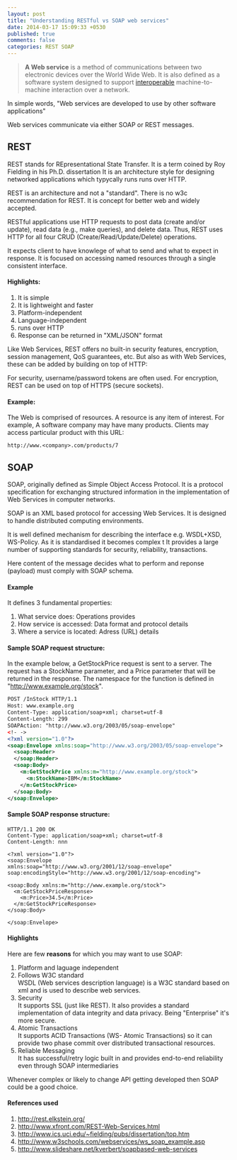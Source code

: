 ```yaml
---
layout: post
title: "Understanding RESTful vs SOAP web services"
date: 2014-03-17 15:09:33 +0530
published: true
comments: false
categories: REST SOAP
---
```

> **A Web service** is a method of communications between two electronic devices over the World Wide Web.
> It is also defined as a software system designed to support [interoperable](http://en.wikipedia.org/wiki/Interoperability) machine-to-machine interaction over a network. 

In simple words, "Web services are developed to use by other software applications"

Web services communicate via either SOAP or REST messages.

## REST
REST stands for REpresentational State Transfer. It is a term coined by Roy Fielding in his Ph.D. dissertation 
It is an architecture style for designing networked applications which typycally runs runs over HTTP.

REST is an architecture and not a "standard". There is no w3c recommendation for REST. It is concept for better web and widely accepted.

RESTful applications use HTTP requests to post data (create and/or update), read data (e.g., make queries), and delete data. Thus, REST uses HTTP for all four CRUD (Create/Read/Update/Delete) operations.

It expects client to have knowlege of what to send and what to expect in response. It is focused on accessing named resources through a single consistent interface.

#### Highlights:

1. It is simple 
2. It is lightweight and faster 
3. Platform-independent 
4. Language-independent 
5. runs over HTTP 
6. Response can be returned in "XML/JSON" format

<!--more-->
Like Web Services, REST offers no built-in security features, encryption, session management, QoS guarantees, etc. But also as with Web Services, these can be added by building on top of HTTP:

For security, username/password tokens are often used.
For encryption, REST can be used on top of HTTPS (secure sockets).

#### Example:
The Web is comprised of resources. A resource is any item of interest. For example, A software company may have many products. Clients may access particular product with this URL:

```
http://www.<company>.com/products/7
```

## SOAP
SOAP, originally defined as Simple Object Access Protocol. It is a protocol specification for exchanging structured information in the implementation of Web Services in computer networks.

SOAP is an XML based protocol for accessing Web Services. 
It is designed to handle distributed computing environments.

It is well defined mechanism for describing the interface e.g. WSDL+XSD, WS-Policy. As it is standardised it becomes complex t
It provides a large number of supporting standards for security, reliability, transactions.

Here content of the message decides what to perform and reponse (payload) must comply with SOAP schema.

#### Example

It defines 3 fundamental properties:

1. What service does: Operations provides
2. How service is accessed: Data format and protocol details
3. Where a service is located: Adress (URL) details

#### Sample SOAP request structure:
In the example below, a GetStockPrice request is sent to a server. The request has a StockName parameter, and a Price parameter that will be returned in the response. The namespace for the function is defined in "http://www.example.org/stock".

```xml
POST /InStock HTTP/1.1
Host: www.example.org
Content-Type: application/soap+xml; charset=utf-8
Content-Length: 299
SOAPAction: "http://www.w3.org/2003/05/soap-envelope"
<!- ->
<?xml version="1.0"?>
<soap:Envelope xmlns:soap="http://www.w3.org/2003/05/soap-envelope">
  <soap:Header>
  </soap:Header>
  <soap:Body>
    <m:GetStockPrice xmlns:m="http://www.example.org/stock">
      <m:StockName>IBM</m:StockName>
    </m:GetStockPrice>
  </soap:Body>
</soap:Envelope>
```

#### Sample SOAP response structure:

```
HTTP/1.1 200 OK
Content-Type: application/soap+xml; charset=utf-8
Content-Length: nnn

<?xml version="1.0"?>
<soap:Envelope
xmlns:soap="http://www.w3.org/2001/12/soap-envelope"
soap:encodingStyle="http://www.w3.org/2001/12/soap-encoding">

<soap:Body xmlns:m="http://www.example.org/stock">
  <m:GetStockPriceResponse>
    <m:Price>34.5</m:Price>
  </m:GetStockPriceResponse>
</soap:Body>

</soap:Envelope>
```

#### Highlights 
Here are few **reasons** for which you may want to use SOAP: 

1. Platform and laguage independent  
2. Follows W3C standard  
WSDL (Web services description language) is a W3C standard based on xml and is used to describe web services.
3. Security  
It supports SSL (just like REST). It also provides a standard implementation of data integrity and data privacy. Being "Enterprise" it's more secure.  
4. Atomic Transactions  
It supports ACID Transactions (WS- Atomic Transactions) so it can provide two phase commit over distributed transactional resources.  
5. Reliable Messaging   
It has successful/retry logic built in and provides end-to-end reliability even through SOAP intermediaries 

Whenever complex or likely to change API getting developed then SOAP could be a good choice.

#### References used
1. http://rest.elkstein.org/
2. http://www.xfront.com/REST-Web-Services.html
3. http://www.ics.uci.edu/~fielding/pubs/dissertation/top.htm
4. http://www.w3schools.com/webservices/ws_soap_example.asp
5. http://www.slideshare.net/kverbert/soapbased-web-services
